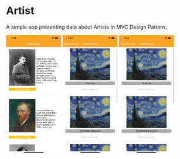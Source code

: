# Artist
A simple app presenting data about Artists In MVC Design Pattern.


<img src= "images/main.png" width="150" >  <img src= "images/artist.png" width="150" >
<img src= "images/artist.png" width="150" >
